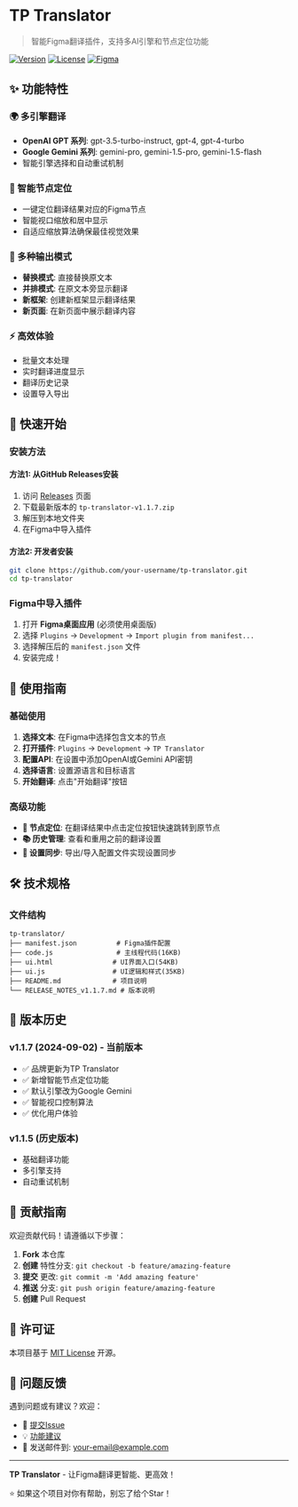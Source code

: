 # TP Translator

> 智能Figma翻译插件，支持多AI引擎和节点定位功能

[![Version](https://img.shields.io/badge/version-1.1.7-blue.svg)](https://github.com/your-username/tp-translator/releases)
[![License](https://img.shields.io/badge/license-MIT-green.svg)](LICENSE)
[![Figma](https://img.shields.io/badge/platform-Figma-orange.svg)](https://www.figma.com/)

## ✨ 功能特性

### 🌍 多引擎翻译
- **OpenAI GPT 系列**: gpt-3.5-turbo-instruct, gpt-4, gpt-4-turbo
- **Google Gemini 系列**: gemini-pro, gemini-1.5-pro, gemini-1.5-flash
- 智能引擎选择和自动重试机制

### 🎯 智能节点定位
- 一键定位翻译结果对应的Figma节点
- 智能视口缩放和居中显示
- 自适应缩放算法确保最佳视觉效果

### 🎨 多种输出模式
- **替换模式**: 直接替换原文本
- **并排模式**: 在原文本旁显示翻译
- **新框架**: 创建新框架显示翻译结果
- **新页面**: 在新页面中展示翻译内容

### ⚡ 高效体验
- 批量文本处理
- 实时翻译进度显示
- 翻译历史记录
- 设置导入导出

## 🚀 快速开始

### 安装方法

#### 方法1: 从GitHub Releases安装
1. 访问 [Releases](https://github.com/your-username/tp-translator/releases) 页面
2. 下载最新版本的 `tp-translator-v1.1.7.zip`
3. 解压到本地文件夹
4. 在Figma中导入插件

#### 方法2: 开发者安装
```bash
git clone https://github.com/your-username/tp-translator.git
cd tp-translator
```

### Figma中导入插件
1. 打开 **Figma桌面应用** (必须使用桌面版)
2. 选择 `Plugins` → `Development` → `Import plugin from manifest...`
3. 选择解压后的 `manifest.json` 文件
4. 安装完成！

## 🔧 使用指南

### 基础使用
1. **选择文本**: 在Figma中选择包含文本的节点
2. **打开插件**: `Plugins` → `Development` → `TP Translator`
3. **配置API**: 在设置中添加OpenAI或Gemini API密钥
4. **选择语言**: 设置源语言和目标语言
5. **开始翻译**: 点击"开始翻译"按钮

### 高级功能
- **🎯 节点定位**: 在翻译结果中点击定位按钮快速跳转到原节点
- **📚 历史管理**: 查看和重用之前的翻译设置
- **💾 设置同步**: 导出/导入配置文件实现设置同步

## 🛠️ 技术规格

### 文件结构
```
tp-translator/
├── manifest.json          # Figma插件配置
├── code.js                # 主线程代码(16KB)
├── ui.html               # UI界面入口(54KB)
├── ui.js                 # UI逻辑和样式(35KB)
├── README.md             # 项目说明
└── RELEASE_NOTES_v1.1.7.md # 版本说明
```

## 🔄 版本历史

### v1.1.7 (2024-09-02) - 当前版本
- ✅ 品牌更新为TP Translator
- ✅ 新增智能节点定位功能
- ✅ 默认引擎改为Google Gemini
- ✅ 智能视口控制算法
- ✅ 优化用户体验

### v1.1.5 (历史版本)
- 基础翻译功能
- 多引擎支持
- 自动重试机制

## 🤝 贡献指南

欢迎贡献代码！请遵循以下步骤：

1. **Fork** 本仓库
2. **创建** 特性分支: `git checkout -b feature/amazing-feature`
3. **提交** 更改: `git commit -m 'Add amazing feature'`
4. **推送** 分支: `git push origin feature/amazing-feature`
5. **创建** Pull Request

## 📄 许可证

本项目基于 [MIT License](LICENSE) 开源。

## 🐛 问题反馈

遇到问题或有建议？欢迎：

- 🐛 [提交Issue](https://github.com/your-username/tp-translator/issues)
- 💡 [功能建议](https://github.com/your-username/tp-translator/issues/new?template=feature_request.md)
- 📧 发送邮件到: your-email@example.com

---

**TP Translator** - 让Figma翻译更智能、更高效！

⭐ 如果这个项目对你有帮助，别忘了给个Star！